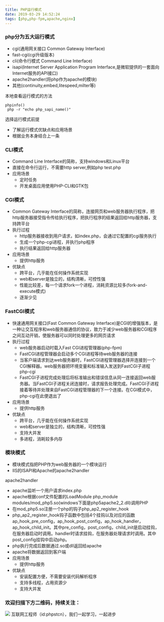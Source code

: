 ```yaml
---
title: PHP运行模式
date: 2019-03-29 14:52:24
tags: [php,php-fpm,apache,nginx]
---
```

### php分为五大运行模式
- cgi(通用网关接口 Common Gateway Interface)
- fast-cgi(cgi升级版本)
- cli(命令行模式 Command Line Interface)
- isapi(Internet Server Application Program Interface,是微软提供的一套面向Internet服务的API接口)
- apache2handler(将php作为apache的模块)
- 其他(continuity,embed,litespeed,milter等)

本地查看运行模式的方法
```
phpinfo()
 php -r "echo php_sapi_name()"
```


选择运行模式前提
- 了解运行模式优缺点和应用场景
- 根据业务本身结合上一条

### CLI模式
- Command Line Interface的简称，支持windows和Linux平台
- 直接在命令行运行，不需要http server,例如php test.php
- 应用场景
    - 定时任务
    - 开发桌面应用使用PHP-CLI和GTK包

### CGI模式
- Common Gateway Interface的简称，连接网页和web服务器执行程序，把http服务器接受指令传给执行程序，把执行程序的结果返回给http服务器，支持跨平台
- 执行过程
    - http服务器接收到用户请求，如index.php，会通过它配置的cgi服务执行
    - 生成一个php-cgi进程，并执行php程序
    - 执行结果返回给http服务器
- 应用场景
    - 提供http服务
- 优缺点
    - 跨平台，几乎能在任何操作系统实现
    - web和server是独立的，结构清晰，可控性强
    - 性能比较差，每一个请求fork一个进程，消耗资源比较多(fork-and-execute模式)
    - 逐渐少见

### FastCGI模式
- 快速通用网关接口(Fast Common Gateway Interface)是CGI的增强版本，是一种让交互程序和web服务器通信的协议，致力于减少web服务器和CGI程序之间互动开销，使服务器可以同时处理更多的网页请求
- 执行过程
    - web服务器启动时载入Fast CGI进程管理器(php-fpm)
    - FastCGI进程管理器会启动多个CGI进程等待web服务器的连接
    - 当客户端请求到达web服务器时，FastCGI进程管理器选择并连接到一个CGI解释器。web服务器把环境变量和标准输入发送到FastCGI子进程php-cgi
    - FastCGI子进程完成处理后将标准输出和错误信息从同一连接返回web服务器。当FastCGI子进程关闭连接时，请求报告处理完成。FastCGI子进程接着等待并处理来自FastCGI进程管理器的下一个连接。在CGI模式中，php-cgi在此便退出了
- 应用场景
    - 提供http服务
- 优缺点
    - 跨平台，几乎能在任何操作系统实现
    - web和server是独立的，结构清晰，可控性强
    - 支持大并发
    - 多进程，消耗较多内存

### 模块模式
- 模块模式指把PHP作为web服务器的一个模块运行
- IIS的ISAPI和Apache的apache2handler

apache2handler
- apache监听一个用户请求index.php
- apache根据conf文件配置的LoadModule php_module modules/mod_php5.so(windows下面是php5apache2_2.dll)调用PHP
- 在mod_php5.so注册一个php的钩子php_ap2_register_hook
- php_ap2_register_hook钩子函数中包括4个挂钩以及对应的函数ap_hook_pre_config，ap_hook_post_config，ap_hook_handler，ap_hook_child_init。其中pre_config，post_config，child_init是启动挂钩，在服务器启动时调用。handler时请求挂钩，在服务器处理请求时调用。其中post_config挂钩中启动php。
- php执行完成后数据通过.so或dll返回给apache
- apache将数据返回到客户端
- 应用场景
    - 提供http服务
- 优缺点
    - 安装配置方便，不需要安装代码解析程序
    - 支持多线程，占用资源少
    - 支持大并发

### 欢迎扫描下方二维码，持续关注：
![](https://user-gold-cdn.xitu.io/2019/3/17/1698b447d75fb9bb?w=258&h=258&f=jpeg&s=28010)
互联网工程师（id:phpstcn），我们一起学习，一起进步